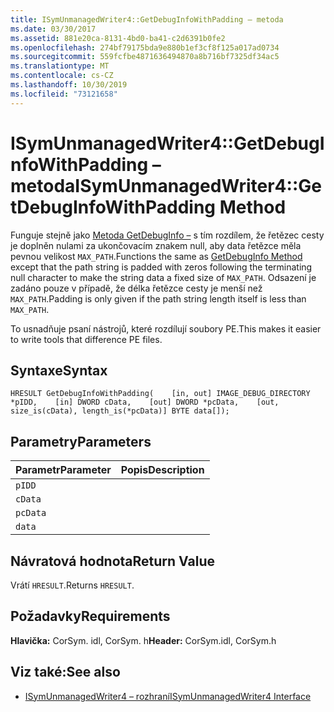 ```yaml
---
title: ISymUnmanagedWriter4::GetDebugInfoWithPadding – metoda
ms.date: 03/30/2017
ms.assetid: 881e20ca-8131-4bd0-ba41-c2d6391b0fe2
ms.openlocfilehash: 274bf79175bda9e880b1ef3cf8f125a017ad0734
ms.sourcegitcommit: 559fcfbe4871636494870a8b716bf7325df34ac5
ms.translationtype: MT
ms.contentlocale: cs-CZ
ms.lasthandoff: 10/30/2019
ms.locfileid: "73121658"
---
```

# <a name="isymunmanagedwriter4getdebuginfowithpadding-method"></a><span data-ttu-id="e9cf5-102">ISymUnmanagedWriter4::GetDebugInfoWithPadding – metoda</span><span class="sxs-lookup"><span data-stu-id="e9cf5-102">ISymUnmanagedWriter4::GetDebugInfoWithPadding Method</span></span>
<span data-ttu-id="e9cf5-103">Funguje stejně jako [Metoda GetDebugInfo –](../../../../docs/framework/unmanaged-api/diagnostics/isymunmanagedwriter-getdebuginfo-method.md) s tím rozdílem, že řetězec cesty je doplněn nulami za ukončovacím znakem null, aby data řetězce měla pevnou velikost `MAX_PATH`.</span><span class="sxs-lookup"><span data-stu-id="e9cf5-103">Functions the same as [GetDebugInfo Method](../../../../docs/framework/unmanaged-api/diagnostics/isymunmanagedwriter-getdebuginfo-method.md) except that the path string is padded with zeros following the terminating null character to make the string data a fixed size of `MAX_PATH`.</span></span> <span data-ttu-id="e9cf5-104">Odsazení je zadáno pouze v případě, že délka řetězce cesty je menší než `MAX_PATH`.</span><span class="sxs-lookup"><span data-stu-id="e9cf5-104">Padding is only given if the path string length itself is less than `MAX_PATH`.</span></span>  
  
 <span data-ttu-id="e9cf5-105">To usnadňuje psaní nástrojů, které rozdílují soubory PE.</span><span class="sxs-lookup"><span data-stu-id="e9cf5-105">This makes it easier to write tools that difference PE files.</span></span>  
  
## <a name="syntax"></a><span data-ttu-id="e9cf5-106">Syntaxe</span><span class="sxs-lookup"><span data-stu-id="e9cf5-106">Syntax</span></span>  
  
```idl  
HRESULT GetDebugInfoWithPadding(    [in, out] IMAGE_DEBUG_DIRECTORY *pIDD,    [in] DWORD cData,    [out] DWORD *pcData,    [out, size_is(cData), length_is(*pcData)] BYTE data[]);  
```  
  
## <a name="parameters"></a><span data-ttu-id="e9cf5-107">Parametry</span><span class="sxs-lookup"><span data-stu-id="e9cf5-107">Parameters</span></span>  
  
|<span data-ttu-id="e9cf5-108">Parametr</span><span class="sxs-lookup"><span data-stu-id="e9cf5-108">Parameter</span></span>|<span data-ttu-id="e9cf5-109">Popis</span><span class="sxs-lookup"><span data-stu-id="e9cf5-109">Description</span></span>|  
|---------------|-----------------|  
|`pIDD`||  
|`cData`||  
|`pcData`||  
|`data`||  
  
## <a name="return-value"></a><span data-ttu-id="e9cf5-110">Návratová hodnota</span><span class="sxs-lookup"><span data-stu-id="e9cf5-110">Return Value</span></span>  
 <span data-ttu-id="e9cf5-111">Vrátí `HRESULT`.</span><span class="sxs-lookup"><span data-stu-id="e9cf5-111">Returns `HRESULT`.</span></span>  
  
## <a name="requirements"></a><span data-ttu-id="e9cf5-112">Požadavky</span><span class="sxs-lookup"><span data-stu-id="e9cf5-112">Requirements</span></span>  
 <span data-ttu-id="e9cf5-113">**Hlavička:** CorSym. idl, CorSym. h</span><span class="sxs-lookup"><span data-stu-id="e9cf5-113">**Header:** CorSym.idl, CorSym.h</span></span>  
  
## <a name="see-also"></a><span data-ttu-id="e9cf5-114">Viz také:</span><span class="sxs-lookup"><span data-stu-id="e9cf5-114">See also</span></span>

- [<span data-ttu-id="e9cf5-115">ISymUnmanagedWriter4 – rozhraní</span><span class="sxs-lookup"><span data-stu-id="e9cf5-115">ISymUnmanagedWriter4 Interface</span></span>](../../../../docs/framework/unmanaged-api/diagnostics/isymunmanagedwriter4-interface.md)
